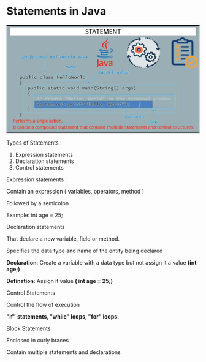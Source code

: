# Statements in Java

![Diagram Statements](images/statementJav.png)

Types of Statements :

1. Expression statements
2. Declaration statements
3. Control statements

Expression statements :

Contain an expression ( variables, operators, method )

Followed by a semicolon

Example: int age = 25;

Declaration statements

That declare a new variable, field or method.

Specifies the data type and name of the entity being declared

**Declaration**: Create a variable with a data type but not assign it a value **(int age;)**

**Defination**: Assign it value **( int age = 25;)**

Control Statements

Control the flow of execution

**"if" statements, "while" loops, "for" loops.**

Block  Statements 

Enclosed in curly braces

Contain multiple statements and declarations